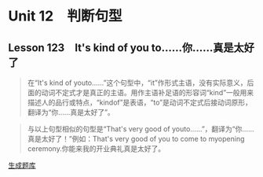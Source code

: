 ﻿ # Unit 12　判断句型
 ## Lesson 123　It's kind of you to……你……真是太好了
 
> 在“It's kind of youto……”这个句型中，“it”作形式主语，没有实际意义，后面的动词不定式才是真正的主语。用作主语补足语的形容词“kind”一般用来描述人的品行或特点，“kindof”是表语，“to”是动词不定式后接动词原形，翻译为“你……真是太好了”。

> 与以上句型相似的句型是“That's very good of youto……”，翻译为“你……真是太好了！”例如：That's very good of you to come to myopening ceremony.你能来我的开业典礼真是太好了。


 [生成题库](./question/f123.json)
